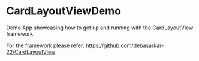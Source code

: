 # CardLayoutViewDemo
Demo App showcasing how to get up and running with the CardLayoutView framework

For the framework please refer: https://github.com/debasarkar-22/CardLayoutView
